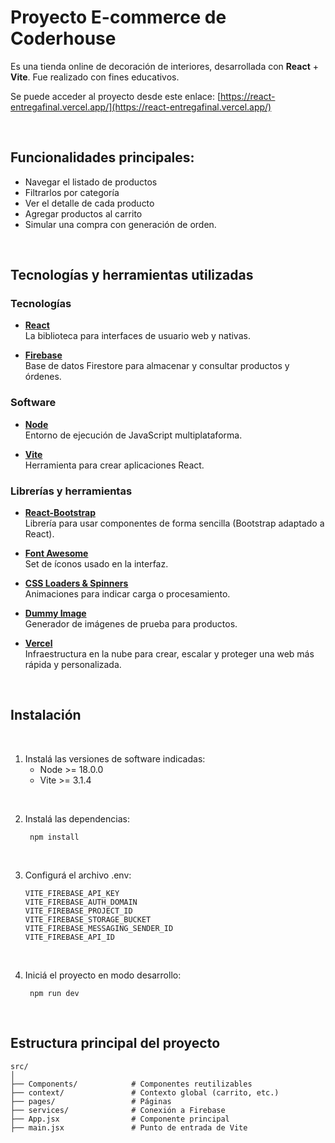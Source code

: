 
# Proyecto E-commerce de Coderhouse
Es una tienda online de decoración de interiores, desarrollada con **React** + **Vite**.
Fue realizado con fines educativos.

Se puede acceder al proyecto desde este enlace: 
[https://react-entregafinal.vercel.app/](https://react-entregafinal.vercel.app/)

<br>

## Funcionalidades principales: 
- Navegar el listado de productos
- Filtrarlos por categoría
- Ver el detalle de cada producto
- Agregar productos al carrito
- Simular una compra con generación de orden.

<br>

## Tecnologías y herramientas utilizadas

### Tecnologías

- **[React](https://es.react.dev/)**  
  La biblioteca para interfaces de usuario web y nativas.

- **[Firebase](https://firebase.google.com/)**  
  Base de datos Firestore para almacenar y consultar productos y órdenes.


### Software

- **[Node](https://nodejs.org/es)**  
  Entorno de ejecución de JavaScript multiplataforma.

- **[Vite](https://vite.dev/)**  
  Herramienta para crear aplicaciones React.


### Librerías y herramientas

- **[React-Bootstrap](https://react-bootstrap.netlify.app/)**  
  Librería para usar componentes de forma sencilla (Bootstrap adaptado a React).

- **[Font Awesome](https://fontawesome.com/)**  
  Set de íconos usado en la interfaz.

- **[CSS Loaders & Spinners](https://cssloaders.github.io/)**  
  Animaciones para indicar carga o procesamiento.

- **[Dummy Image](https://dummyimage.com/)**  
  Generador de imágenes de prueba para productos.

- **[Vercel](https://vercel.com/)**  
  Infraestructura en la nube para crear, escalar y proteger una web más rápida y personalizada.  

<br>

## Instalación

<br>

1. Instalá las versiones de software indicadas:
   - Node >= 18.0.0
   - Vite >= 3.1.4

<br>

2. Instalá las dependencias:
   ```
    npm install

<br>

3. Configurá el archivo .env:
   ```
   VITE_FIREBASE_API_KEY
   VITE_FIREBASE_AUTH_DOMAIN
   VITE_FIREBASE_PROJECT_ID
   VITE_FIREBASE_STORAGE_BUCKET
   VITE_FIREBASE_MESSAGING_SENDER_ID
   VITE_FIREBASE_API_ID
   ```

<br>

4. Iniciá el proyecto en modo desarrollo:
   ```
    npm run dev

<br>

## Estructura principal del proyecto
   ```
src/
│
├── Components/            # Componentes reutilizables
├── context/               # Contexto global (carrito, etc.)
├── pages/                 # Páginas
├── services/              # Conexión a Firebase
├── App.jsx                # Componente principal
├── main.jsx               # Punto de entrada de Vite